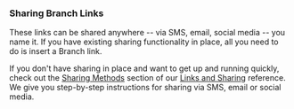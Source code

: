 ### Sharing Branch Links

These links can be shared anywhere -- via SMS, email, social media -- you name it. If you have existing sharing functionality in place, all you need to do is insert a Branch link.

If you don't have sharing in place and want to get up and running quickly, check out the [Sharing Methods](/recipes/links_and_sharing/{{page.platform}}/#sharing) section of our [Links and Sharing](/recipes/links_and_sharing/{{page.platform}}/) reference. We give you step-by-step instructions for sharing via SMS, email or social media.